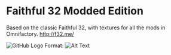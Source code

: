 # Faithful 32 Modded Edition
Based on the classic Faithful 32, with textures for all the mods in Omnifactory.
http://f32.me/

![GitHub Logo](/images/logo.png)
Format: ![Alt Text](url)



